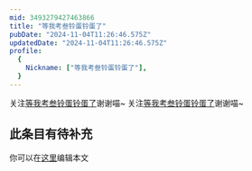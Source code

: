 ```yaml
---
mid: 3493279427463866
title: "等我考叁铃蛋铃蛋了"
pubDate: "2024-11-04T11:26:46.575Z"
updatedDate: "2024-11-04T11:26:46.575Z"
profile:
  {
    Nickname: ["等我考叁铃蛋铃蛋了"],
  }
---
```


关注[等我考叁铃蛋铃蛋了](https://space.bilibili.com/3493279427463866)谢谢喵~ 关注[等我考叁铃蛋铃蛋了](https://space.bilibili.com/3493279427463866)谢谢喵~

## 此条目有待补充
你可以在[这里](https://github.com/Yuhanawa/VTuber.ICU-Content/edit/master/v/等我考叁铃蛋铃蛋了/index.md)编辑本文
